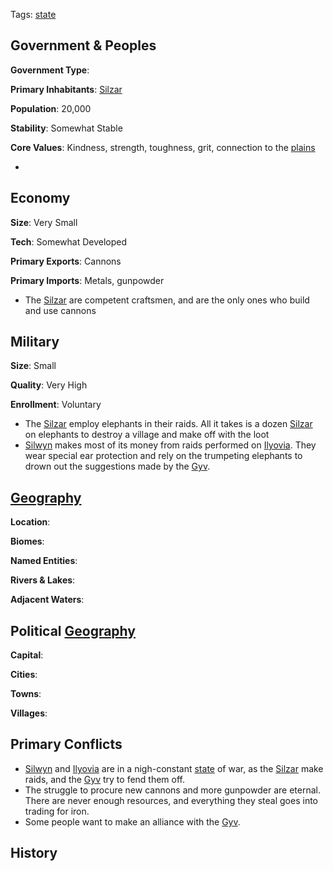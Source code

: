 Tags: [state](States)

## Government & Peoples

**Government Type**:

**Primary Inhabitants**: [Silzar](Silzar)

**Population**: 20,000

**Stability**: Somewhat Stable

**Core Values**: Kindness, strength, toughness, grit, connection to the [plains](Plains)

- 


## Economy

**Size**: Very Small

**Tech**: Somewhat Developed

**Primary Exports**: Cannons

**Primary Imports**: Metals, gunpowder

- The [Silzar](Silzar) are competent craftsmen, and are the only ones who build and use cannons


## Military

**Size**: Small

**Quality**: Very High

**Enrollment**: Voluntary

- The [Silzar](Silzar) employ elephants in their raids. All it takes is a dozen [Silzar](Silzar) on elephants to destroy a village and make off with the loot
- [Silwyn](Silwyn) makes most of its money from raids performed on [Ilyovia](Ilyovia). They wear special ear protection and rely on the trumpeting elephants to drown out the suggestions made by the [Gyv](Gyv).


## [Geography](Geography)

**Location**: 

**Biomes**: 

**Named Entities**:

**Rivers & Lakes**: 

**Adjacent Waters**: 


## Political [Geography](Geography)

**Capital**: 

**Cities**: 

**Towns**: 

**Villages**: 


## Primary Conflicts

- [Silwyn](Silwyn) and [Ilyovia](Ilyovia) are in a nigh-constant [state](States) of war, as the [Silzar](Silzar) make raids, and the [Gyv](Gyv) try to fend them off.
- The struggle to procure new cannons and more gunpowder are eternal. There are never enough resources, and everything they steal goes into trading for iron.
- Some people want to make an alliance with the [Gyv](Gyv).


## History

